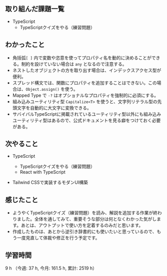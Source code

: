  ## 取り組んだ課題一覧
- TypeScript
    - TypeScriptクイズをやる（練習問題）
    
## わかったこと
- 角括弧`[ ]` 内で変数や恣意を使ってプロパティ名を動的に決めることができる。制約を設けていない場合は `any` となるので注意する。
- ネストしたオブジェクトの方を取り出す場合は、インデックスアクセス型が便利。
- スプレッド構文では、関数にプロパティを追加することはできない。この場合は、`Object.assign()` を使う。
- Mapped Type で `-?` はオプショナルなプロパティを強制的に必須にする。    
- 組み込みユーティリティ型 `Capitalize<T>` を使うと、文字列リテラル型の先頭文字を自動的に大文字に変換できる。
- サバイバルTypeScriptに掲載されているユーティリティ型以外にも組み込みユーティリティ型はあるので、公式ドキュメントを見る癖をつけておく必要がある。        
            
## 次やること
- TypeScript
    - TypeScriptクイズをやる（練習問題）
    - React with TypeScript

- Tailwind CSSで実装するモダンUI構築

    
## 感じたこと
- ようやくTypeScriptクイズ（練習問題）を読み、解説を追加する作業が終わりました。全体を通してみて、重要そうな部分は何となくわかった気がします。あとは、アウトプットで使い方を定着するのみだと思います。
- 作成したものは、あとから逆引き辞書的にも使いたいと思っているので、もう一度見直して体裁や修正を行う予定です。    
                    
## 学習時間
9 h （今週: 37 h, 今月: 161.5 h, 累計: 2519 h）